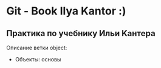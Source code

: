 # Git - Book Ilya Kantor :)
## Практика по учебнику Ильи Kантера

Описание ветки object:
- Объекты: основы
